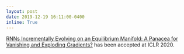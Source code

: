 ```yaml
---
layout: post
date: 2019-12-19 16:11:00-0400
inline: True
---
```


[RNNs Incrementally Evolving on an Equilibrium Manifold: A Panacea for Vanishing and Exploding Gradients?](https://openreview.net/forum?id=HylpqA4FwS) has been accepted at ICLR 2020.
